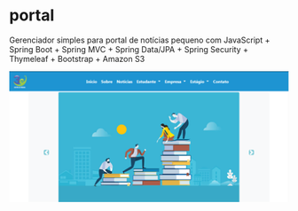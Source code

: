 # portal
Gerenciador simples para portal de notícias pequeno com JavaScript + Spring Boot + Spring MVC + Spring Data/JPA + Spring Security + Thymeleaf + Bootstrap + Amazon S3

<img src="https://github.com/tiagogarciaferreira/portfolio/blob/main/portfolio/src/main/resources/static/images/portal%203e.PNG"/> 
